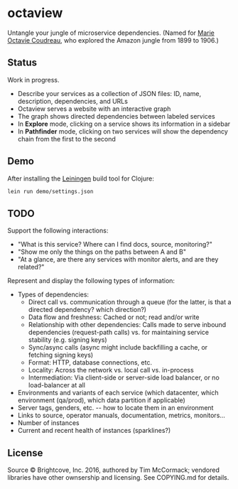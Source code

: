 # octaview

Untangle your jungle of microservice dependencies. (Named for
[Marie Octavie Coudreau][wp-marie], who explored the Amazon jungle
from 1899 to 1906.)

[wp-marie]: https://en.wikipedia.org/wiki/Octavie_Coudreau

## Status

Work in progress.

- Describe your services as a collection of JSON files: ID, name,
  description, dependencies, and URLs
- Octaview serves a website with an interactive graph
- The graph shows directed dependencies between labeled services
- In **Explore** mode, clicking on a service shows its information in a
  sidebar
- In **Pathfinder** mode, clicking on two services will show the
  dependency chain from the first to the second

## Demo

After installing the [Leiningen][lein] build tool for Clojure:

[lein]: https://leiningen.org/

```bash
lein run demo/settings.json
```

## TODO

Support the following interactions:

- "What is this service? Where can I find docs, source, monitoring?"
- "Show me only the things on the paths between A and B"
- "At a glance, are there any services with monitor alerts, and are
  they related?"

Represent and display the following types of information:

- Types of dependencies:
    - Direct call vs. communication through a queue (for the latter,
      is that a directed dependency? which direction?)
    - Data flow and freshness: Cached or not; read and/or write
    - Relationship with other dependencies: Calls made to serve
      inbound dependencies (request-path calls) vs. for maintaining
      service stability (e.g. signing keys)
    - Sync/async calls (async might include backfilling a cache, or
      fetching signing keys)
    - Format: HTTP, database connections, etc.
    - Locality: Across the network vs. local call vs. in-process
    - Intermediation: Via client-side or server-side load balancer, or
      no load-balancer at all
- Environments and variants of each service (which datacenter, which
  environment (qa/prod), which data partition if applicable)
- Server tags, genders, etc. -- how to locate them in an environment
- Links to source, operator manuals, documentation, metrics, monitors...
- Number of instances
- Current and recent health of instances (sparklines?)

## License

Source © Brightcove, Inc. 2016, authored by Tim McCormack; vendored
libraries have other ownsership and licensing. See COPYING.md for
details.
